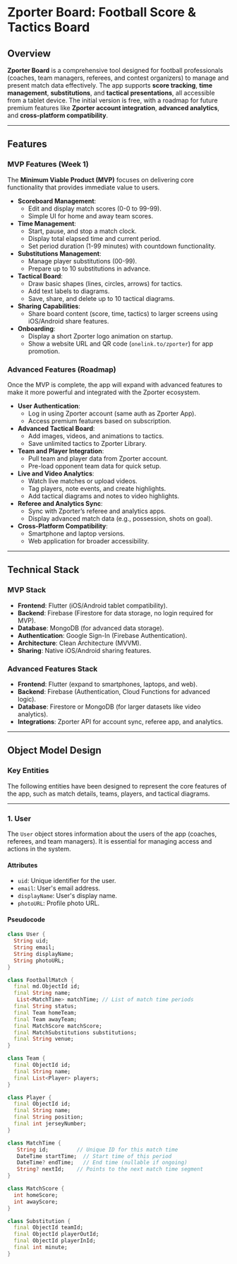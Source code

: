 # Zporter Board: Football Score & Tactics Board

## Overview
**Zporter Board** is a comprehensive tool designed for football professionals (coaches, team managers, referees, and contest organizers) to manage and present match data effectively. The app supports **score tracking**, **time management**, **substitutions**, and **tactical presentations**, all accessible from a tablet device. The initial version is free, with a roadmap for future premium features like **Zporter account integration**, **advanced analytics**, and **cross-platform compatibility**.

---

## Features

### MVP Features (Week 1)
The **Minimum Viable Product (MVP)** focuses on delivering core functionality that provides immediate value to users.

- **Scoreboard Management**:
  - Edit and display match scores (0-0 to 99-99).
  - Simple UI for home and away team scores.
- **Time Management**:
  - Start, pause, and stop a match clock.
  - Display total elapsed time and current period.
  - Set period duration (1-99 minutes) with countdown functionality.
- **Substitutions Management**:
  - Manage player substitutions (00-99).
  - Prepare up to 10 substitutions in advance.
- **Tactical Board**:
  - Draw basic shapes (lines, circles, arrows) for tactics.
  - Add text labels to diagrams.
  - Save, share, and delete up to 10 tactical diagrams.
- **Sharing Capabilities**:
  - Share board content (score, time, tactics) to larger screens using iOS/Android share features.
- **Onboarding**:
  - Display a short Zporter logo animation on startup.
  - Show a website URL and QR code (`onelink.to/zporter`) for app promotion.

### Advanced Features (Roadmap)
Once the MVP is complete, the app will expand with advanced features to make it more powerful and integrated with the Zporter ecosystem.

- **User Authentication**:
  - Log in using Zporter account (same auth as Zporter App).
  - Access premium features based on subscription.
- **Advanced Tactical Board**:
  - Add images, videos, and animations to tactics.
  - Save unlimited tactics to Zporter Library.
- **Team and Player Integration**:
  - Pull team and player data from Zporter account.
  - Pre-load opponent team data for quick setup.
- **Live and Video Analytics**:
  - Watch live matches or upload videos.
  - Tag players, note events, and create highlights.
  - Add tactical diagrams and notes to video highlights.
- **Referee and Analytics Sync**:
  - Sync with Zporter’s referee and analytics apps.
  - Display advanced match data (e.g., possession, shots on goal).
- **Cross-Platform Compatibility**:
  - Smartphone and laptop versions.
  - Web application for broader accessibility.

---

## Technical Stack

### MVP Stack
- **Frontend**: Flutter (iOS/Android tablet compatibility).
- **Backend**: Firebase (Firestore for data storage, no login required for MVP).
- **Database**: MongoDB (for advanced data storage).
- **Authentication**: Google Sign-In (Firebase Authentication).
- **Architecture**: Clean Architecture (MVVM).
- **Sharing**: Native iOS/Android sharing features.

### Advanced Features Stack
- **Frontend**: Flutter (expand to smartphones, laptops, and web).
- **Backend**: Firebase (Authentication, Cloud Functions for advanced logic).
- **Database**: Firestore or MongoDB (for larger datasets like video analytics).
- **Integrations**: Zporter API for account sync, referee app, and analytics.

---

## Object Model Design

### Key Entities

The following entities have been designed to represent the core features of the app, such as match details, teams, players, and tactical diagrams.

---

### 1. **User**

The `User` object stores information about the users of the app (coaches, referees, and team managers). It is essential for managing access and actions in the system.

#### Attributes
- `uid`: Unique identifier for the user.
- `email`: User's email address.
- `displayName`: User's display name.
- `photoURL`: Profile photo URL.

#### Pseudocode
```dart
class User {
  String uid;
  String email;
  String displayName;
  String photoURL;
}
```

```dart
class FootballMatch {
  final md.ObjectId id;
  final String name;
   List<MatchTime> matchTime; // List of match time periods
  final String status;
  final Team homeTeam;
  final Team awayTeam;
  final MatchScore matchScore;
  final MatchSubstitutions substitutions;
  final String venue;
}
```
```dart
class Team {
  final ObjectId id;
  final String name;
  final List<Player> players;
}
```

```dart
class Player {
  final ObjectId id;
  final String name;
  final String position;
  final int jerseyNumber;
}
```
```dart
class MatchTime {
   String id;         // Unique ID for this match time
   DateTime startTime;  // Start time of this period
   DateTime? endTime;   // End time (nullable if ongoing)
   String? nextId;    // Points to the next match time segment
}
```

```dart
class MatchScore {
  int homeScore;
  int awayScore;
}
```

```dart
class Substitution {
  final ObjectId teamId;
  final ObjectId playerOutId;
  final ObjectId playerInId;
  final int minute;
}
```




